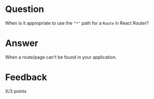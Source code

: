 # Question

When is it appropriate to use the `"*"` path for a `Route` in React Router?

# Answer
When a route/page can't be found in your application.



# Feedback

X/3 points